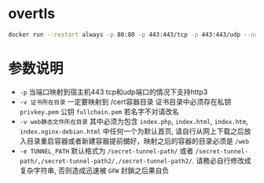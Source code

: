 # overtls
```bash
docker run --restart always -p 80:80 -p 443:443/tcp -p 443:443/udp --name overtls -e TUNNEL_PATH=/secret-tunnel-path/ -v /cert:/cert -v /web:/web -itd chengxudong2020/overtls
```

# 参数说明
- `-p` 当端口映射到宿主机443 tcp和udp端口的情况下支持http3
- `-v 证书所在目录` 一定要映射到 /cert容器目录 证书目录中必须存在私钥 `privkey.pem` 公钥 `fullchain.pem` 若名字不对请改名
- `-v web静态文件所在目录` 其中必须为包含 `index.php`, `index.html`, `index.htm`, `index.nginx-debian.html`
  中任何一个为默认首页, 请自行从网上下载之后放入目录重启容器或者新建容器提前備好，映射之后的容器的目录必须是 `/web`
- `-e TUNNEL_PATH` 默认格式为 `/secret-tunnel-path/` 或者 `/secret-tunnel-path/,/secret-tunnel-path2/,/secret-tunnel-path2/`.
  请務必自行修改成复杂字符串, 否则造成迅速被 `GFW` 封鎖之后果自负
